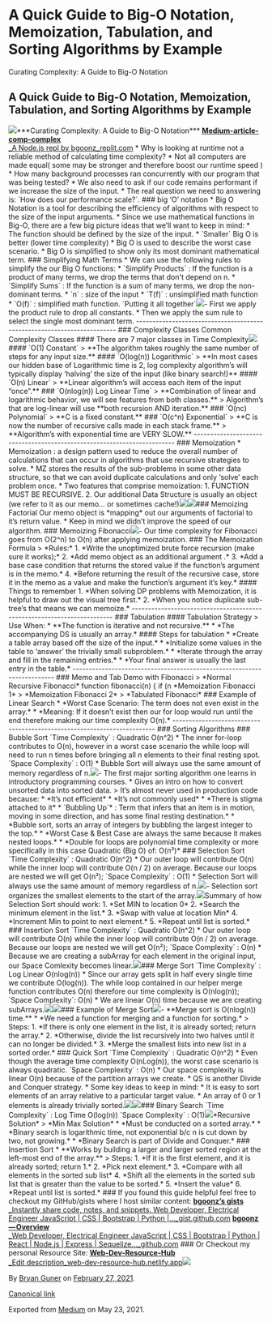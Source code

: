# A Quick Guide to Big-O Notation, Memoization, Tabulation, and Sorting Algorithms by Example

Curating Complexity: A Guide to Big-O Notation

## A Quick Guide to Big-O Notation, Memoization, Tabulation, and Sorting Algorithms by Example

![](https://cdn-images-1.medium.com/max/800/0*yjlSk3T9c2_14in1.png)\*\*\*Curating Complexity: A Guide to Big-O Notation\*\*\* [**Medium-article-comp-complex**  
 _A Node.js repl by bgoonz_replit.com](https://replit.com/@bgoonz/Medium-article-comp-complex) \* Why is looking at runtime not a reliable method of calculating time complexity? \* Not all computers are made equal\( some may be stronger and therefore boost our runtime speed \) \* How many background processes ran concurrently with our program that was being tested? \* We also need to ask if our code remains performant if we increase the size of the input. \* The real question we need to answering is: \`How does our performance scale?\`. \#\#\# big ‘O’ notation \* Big O Notation is a tool for describing the efficiency of algorithms with respect to the size of the input arguments. \* Since we use mathematical functions in Big-O, there are a few big picture ideas that we’ll want to keep in mind: \* The function should be defined by the size of the input. \* \`Smaller\` Big O is better \(lower time complexity\) \* Big O is used to describe the worst case scenario. \* Big O is simplified to show only its most dominant mathematical term. \#\#\# Simplifying Math Terms \* We can use the following rules to simplify the our Big O functions: \* \`Simplify Products\` : If the function is a product of many terms, we drop the terms that don't depend on n. \* \`Simplify Sums\` : If the function is a sum of many terms, we drop the non-dominant terms. \* \`n\` : size of the input \* \`T\(f\)\` : unsimplified math function \* \`O\(f\)\` : simplified math function. \`Putting it all together\`![](https://cdn-images-1.medium.com/max/800/1*TT8uuv1x3nmGUw5rvtoZ8A.png)- First we apply the product rule to drop all constants. \* Then we apply the sum rule to select the single most dominant term. ------------------------------------------------------------------------ \#\#\# Complexity Classes Common Complexity Classes \#\#\#\# There are 7 major classes in Time Complexity![](https://cdn-images-1.medium.com/max/800/1*6zKhmJoHkvDbrd8jfUDf3A.png)\#\#\#\# \`O\(1\) Constant\` &gt; \*\*The algorithm takes roughly the same number of steps for any input size.\*\* \#\#\#\# \`O\(log\(n\)\) Logarithmic\` &gt; \*\*In most cases our hidden base of Logarithmic time is 2, log complexity algorithm’s will typically display ‘halving’ the size of the input \(like binary search!\)\*\* \#\#\#\# \`O\(n\) Linear\` &gt; \*\*Linear algorithm’s will access each item of the input “once”.\*\* \#\#\# \`O\(nlog\(n\)\) Log Linear Time\` &gt; \*\*Combination of linear and logarithmic behavior, we will see features from both classes.\*\* &gt; Algorithm’s that are log-linear will use \*\*both recursion AND iteration.\*\* \#\#\# \`O\(nc\) Polynomial\` &gt; \*\*C is a fixed constant.\*\* \#\#\# \`O\(c^n\) Exponential\` &gt; \*\*C is now the number of recursive calls made in each stack frame.\*\* &gt; \*\*Algorithm’s with exponential time are VERY SLOW.\*\* ------------------------------------------------------------------------ \#\#\# Memoization \* Memoization : a design pattern used to reduce the overall number of calculations that can occur in algorithms that use recursive strategies to solve. \* MZ stores the results of the sub-problems in some other data structure, so that we can avoid duplicate calculations and only ‘solve’ each problem once. \* Two features that comprise memoization: 1. FUNCTION MUST BE RECURSIVE. 2. Our additional Data Structure is usually an object \(we refer to it as our memo… or sometimes cache!\)![](https://cdn-images-1.medium.com/max/800/1*4U79jBMjU2wKE_tyYcD_3A.png)![](https://cdn-images-1.medium.com/max/800/1*Qh42KZgcCxmVt6WrTasCVw.png)\#\#\# Memoizing Factorial Our memo object is \*mapping\* out our arguments of factorial to it’s return value. \* Keep in mind we didn’t improve the speed of our algorithm. \#\#\# Memoizing Fibonacci![](https://cdn-images-1.medium.com/max/800/0*2XaPj7UGKZYFjYhb)- Our time complexity for Fibonacci goes from O\(2^n\) to O\(n\) after applying memoization. \#\#\# The Memoization Formula &gt; \*Rules:\* 1. \*Write the unoptimized brute force recursion \(make sure it works\);\* 2. \*Add memo object as an additional argument .\* 3. \*Add a base case condition that returns the stored value if the function’s argument is in the memo.\* 4. \*Before returning the result of the recursive case, store it in the memo as a value and make the function’s argument it’s key.\* \#\#\#\# Things to remember 1. \*When solving DP problems with Memoization, it is helpful to draw out the visual tree first.\* 2. \*When you notice duplicate sub-tree’s that means we can memoize.\* ------------------------------------------------------------------------ \#\#\# Tabulation \#\#\#\# Tabulation Strategy &gt; Use When: \* \*\*The function is iterative and not recursive.\*\* \* \*The accompanying DS is usually an array.\* \#\#\#\# Steps for tabulation \* \*Create a table array based off the size of the input.\* \* \*Initialize some values in the table to ‘answer’ the trivially small subproblem.\* \* \*Iterate through the array and fill in the remaining entries.\* \* \*Your final answer is usually the last entry in the table.\* ------------------------------------------------------------------------ \#\#\# Memo and Tab Demo with Fibonacci &gt; \*Normal Recursive Fibonacci\* function fibonacci\(n\) { if \(n \*Memoization Fibonacci 1\* &gt; \*Memoization Fibonacci 2\* &gt; \*Tabulated Fibonacci\* \#\#\# Example of Linear Search \* \*Worst Case Scenario: The term does not even exist in the array.\* \* \*Meaning: If it doesn’t exist then our for loop would run until the end therefore making our time complexity O\(n\).\* ------------------------------------------------------------------------ \#\#\# Sorting Algorithms \#\#\# Bubble Sort \`Time Complexity\` : Quadratic O\(n^2\) \* The inner for-loop contributes to O\(n\), however in a worst case scenario the while loop will need to run n times before bringing all n elements to their final resting spot. \`Space Complexity\` : O\(1\) \* Bubble Sort will always use the same amount of memory regardless of n.![](https://cdn-images-1.medium.com/max/800/0*Ck9aeGY-d5tbz7dT)- The first major sorting algorithm one learns in introductory programming courses. \* Gives an intro on how to convert unsorted data into sorted data. &gt; It’s almost never used in production code because: \* \*It’s not efficient\* \* \*It’s not commonly used\* \* \*There is stigma attached to it\* \* \`Bubbling Up\`\* : Term that infers that an item is in motion, moving in some direction, and has some final resting destination.\* \* \*Bubble sort, sorts an array of integers by bubbling the largest integer to the top.\* \* \*Worst Case & Best Case are always the same because it makes nested loops.\* \* \*Double for loops are polynomial time complexity or more specifically in this case Quadratic \(Big O\) of: O\(n²\)\* \#\#\# Selection Sort \`Time Complexity\` : Quadratic O\(n^2\) \* Our outer loop will contribute O\(n\) while the inner loop will contribute O\(n / 2\) on average. Because our loops are nested we will get O\(n²\); \`Space Complexity\` : O\(1\) \* Selection Sort will always use the same amount of memory regardless of n.![](https://cdn-images-1.medium.com/max/800/0*AByxtBjFrPVVYmyu)- Selection sort organizes the smallest elements to the start of the array.![](https://cdn-images-1.medium.com/max/800/0*GeYNxlRcbt2cf0rY)Summary of how Selection Sort should work: 1. \*Set MIN to location 0\* 2. \*Search the minimum element in the list.\* 3. \*Swap with value at location Min\* 4. \*Increment Min to point to next element.\* 5. \*Repeat until list is sorted.\* \#\#\# Insertion Sort \`Time Complexity\` : Quadratic O\(n^2\) \* Our outer loop will contribute O\(n\) while the inner loop will contribute O\(n / 2\) on average. Because our loops are nested we will get O\(n²\); \`Space Complexity\` : O\(n\) \* Because we are creating a subArray for each element in the original input, our Space Comlexity becomes linear.![](https://cdn-images-1.medium.com/max/800/0*gbNU6wrszGPrfAZG)\#\#\# Merge Sort \`Time Complexity\` : Log Linear O\(nlog\(n\)\) \* Since our array gets split in half every single time we contribute O\(log\(n\)\). The while loop contained in our helper merge function contributes O\(n\) therefore our time complexity is O\(nlog\(n\)\); \`Space Complexity\`: O\(n\) \* We are linear O\(n\) time because we are creating subArrays.![](https://cdn-images-1.medium.com/max/800/0*GeU8YwwCoK8GiSTD)![](https://cdn-images-1.medium.com/max/800/0*IxqGb72XDVDeeiMl)\#\#\# Example of Merge Sort![](https://cdn-images-1.medium.com/max/800/0*HMCR--9niDt5zY6M)- \*\*Merge sort is O\(nlog\(n\)\) time.\*\* \* \*We need a function for merging and a function for sorting.\* &gt; Steps: 1. \*If there is only one element in the list, it is already sorted; return the array.\* 2. \*Otherwise, divide the list recursively into two halves until it can no longer be divided.\* 3. \*Merge the smallest lists into new list in a sorted order.\* \#\#\# Quick Sort \`Time Complexity\` : Quadratic O\(n^2\) \* Even though the average time complexity O\(nLog\(n\)\), the worst case scenario is always quadratic. \`Space Complexity\` : O\(n\) \* Our space complexity is linear O\(n\) because of the partition arrays we create. \* QS is another Divide and Conquer strategy. \* Some key ideas to keep in mind: \* It is easy to sort elements of an array relative to a particular target value. \* An array of 0 or 1 elements is already trivially sorted.![](https://cdn-images-1.medium.com/max/800/0*WLl_HpdBGXYx284T)![](https://cdn-images-1.medium.com/max/800/0*-LyHJXGPTYsWLDZf)\#\#\# Binary Search \`Time Complexity\` : Log Time O\(log\(n\)\) \`Space Complexity\` : O\(1\)![](https://cdn-images-1.medium.com/max/800/0*-naVYGTXzE2Yoali)\*Recursive Solution\* &gt; \*Min Max Solution\* \* \*Must be conducted on a sorted array.\* \* \*Binary search is logarithmic time, not exponential b/c n is cut down by two, not growing.\* \* \*Binary Search is part of Divide and Conquer.\* \#\#\# Insertion Sort \* \*\*Works by building a larger and larger sorted region at the left-most end of the array.\*\* &gt; Steps: 1. \*If it is the first element, and it is already sorted; return 1.\* 2. \*Pick next element.\* 3. \*Compare with all elements in the sorted sub list\* 4. \*Shift all the elements in the sorted sub list that is greater than the value to be sorted.\* 5. \*Insert the value\* 6. \*Repeat until list is sorted.\* \#\#\# If you found this guide helpful feel free to checkout my GitHub/gists where I host similar content: [**bgoonz’s gists**  
 _Instantly share code, notes, and snippets. Web Developer, Electrical Engineer JavaScript \| CSS \| Bootstrap \| Python \|…_gist.github.com](https://gist.github.com/bgoonz) [**bgoonz — Overview**  
 _Web Developer, Electrical Engineer JavaScript \| CSS \| Bootstrap \| Python \| React \| Node.js \| Express \| Sequelize…_github.com](https://github.com/bgoonz) \#\#\# Or Checkout my personal Resource Site: [**Web-Dev-Resource-Hub**  
 _Edit description_web-dev-resource-hub.netlify.app](https://web-dev-resource-hub.netlify.app/)![](https://cdn-images-1.medium.com/max/800/1*VCmj_H9AHs41oC9Yx1hZFQ.png)

By [Bryan Guner](https://medium.com/@bryanguner) on [February 27, 2021](https://medium.com/p/803ff193c522).

[Canonical link](https://medium.com/@bryanguner/a-quick-guide-to-big-o-notation-memoization-tabulation-and-sorting-algorithms-by-example-803ff193c522)

Exported from [Medium](https://medium.com) on May 23, 2021.

